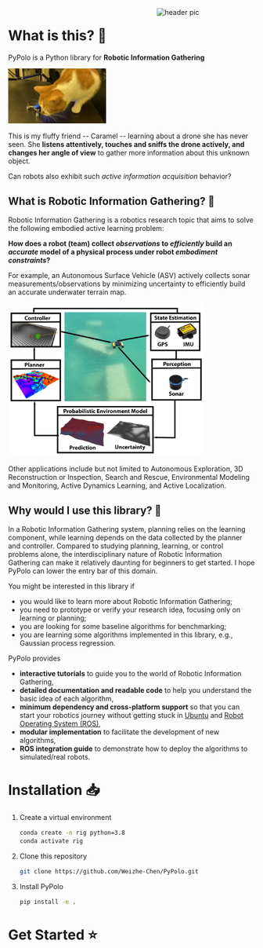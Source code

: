 <img src="https://raw.githubusercontent.com/Weizhe-Chen/pypolo/main/docs/assets/logo.svg" align="right" width="200" alt="header pic"/>

# What is this? 🧐
PyPolo is a Python library for <b>Robotic Information Gathering</b>

<img src="./docs/images/caramel_gather_info.gif" width="200"/>

This is my fluffy friend -- Caramel -- learning about a drone she has never seen.
She **listens attentively, touches and sniffs the drone actively, and changes her angle of view** to gather more information about this unknown object.

Can robots also exhibit such *active information acquisition* behavior?

## What is Robotic Information Gathering? 🤖
Robotic Information Gathering is a robotics research topic that aims to solve the following embodied active learning problem:

**How does a robot (team) collect *observations* to *efficiently* build an *accurate* model of a physical process under robot *embodiment constraints*?**

For example, an Autonomous Surface Vehicle (ASV) actively collects sonar measurements/observations by minimizing uncertainty to efficiently build an accurate underwater terrain map.

<img src="./docs/images/rig_framework.png" width="400"/>

Other applications include but not limited to Autonomous Exploration, 3D Reconstruction or Inspection, Search and Rescue, Environmental Modeling and Monitoring, Active Dynamics Learning, and Active Localization.

## Why would I use this library? 🤷
In a Robotic Information Gathering system, planning relies on the learning component, while learning depends on the data collected by the planner and controller.
Compared to studying planning, learning, or control problems alone, the interdisciplinary nature of Robotic Information Gathering can make it relatively daunting for beginners to get started.
I hope PyPolo can lower the entry bar of this domain.

You might be interested in this library if
* you would like to learn more about Robotic Information Gathering;
* you need to prototype or verify your research idea, focusing only on learning or planning;
* you are looking for some baseline algorithms for benchmarking;
* you are learning some algorithms implemented in this library, e.g., Gaussian process regression.

PyPolo provides
* **interactive tutorials** to guide you to the world of Robotic Information Gathering,
* **detailed documentation and readable code** to help you understand the basic idea of each algorithm,
* **minimum dependency and cross-platform support** so that you can start your robotics journey without getting stuck in [Ubuntu](https://ubuntu.com/) and [Robot Operating System (ROS)](https://www.ros.org/),
* **modular implementation** to facilitate the development of new algorithms,
* **ROS integration guide** to demonstrate how to deploy the algorithms to simulated/real robots.

# Installation 📥
1. Create a virtual environment
    ```bash
    conda create -n rig python=3.8
    conda activate rig
    ```
2. Clone this repository
    ```bash
    git clone https://github.com/Weizhe-Chen/PyPolo.git
    ```
3. Install PyPolo
    ```bash
    pip install -e .
    ```

# Get Started ⭐
